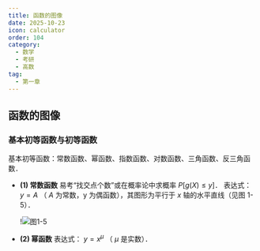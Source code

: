 ```yaml
---
title: 函数的图像
date: 2025-10-23
icon: calculator
order: 104
category:
  - 数学
  - 考研
  - 高数
tag:
  - 第一章
---
```


## 函数的图像

### 基本初等函数与初等函数

基本初等函数：常数函数、幂函数、指数函数、对数函数、三角函数、反三角函数．

- **(1) 常数函数**
  易考“找交点个数”或在概率论中求概率 $P[g(X) \leq y]$．
  表达式： $y = A$ （ $A$ 为常数，y 为偶函数），其图形为平行于 $x$ 轴的水平直线（见图 1-5）．

  !![图1-5]()

- **(2) 幂函数**
  表达式： $y = x^\mu$ （ $\mu$ 是实数）．
